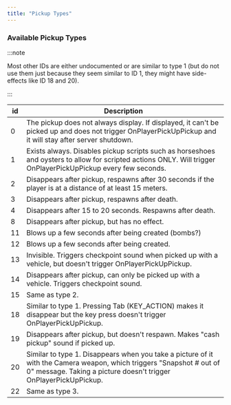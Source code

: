 ```yaml
---
title: "Pickup Types"
---
```


### Available Pickup Types

:::note

Most other IDs are either undocumented or are similar to type 1 (but do not use them just because they seem similar to ID 1, they might have side-effects like ID 18 and 20).

:::

| id  | Description                                                                                                                                                                              |
| --- | ---------------------------------------------------------------------------------------------------------------------------------------------------------------------------------------- |
| 0   | The pickup does not always display. If displayed, it can't be picked up and does not trigger OnPlayerPickUpPickup and it will stay after server shutdown.                                |
| 1   | Exists always. Disables pickup scripts such as horseshoes and oysters to allow for scripted actions ONLY. Will trigger OnPlayerPickUpPickup every few seconds.                           |
| 2   | Disappears after pickup, respawns after 30 seconds if the player is at a distance of at least 15 meters.                                                                                 |
| 3   | Disappears after pickup, respawns after death.                                                                                                                                           |
| 4   | Disappears after 15 to 20 seconds. Respawns after death.                                                                                                                                 |
| 8   | Disappears after pickup, but has no effect.                                                                                                                                              |
| 11  | Blows up a few seconds after being created (bombs?)                                                                                                                                      |
| 12  | Blows up a few seconds after being created.                                                                                                                                              |
| 13  | Invisible. Triggers checkpoint sound when picked up with a vehicle, but doesn't trigger OnPlayerPickUpPickup.                                                                            |
| 14  | Disappears after pickup, can only be picked up with a vehicle. Triggers checkpoint sound.                                                                                                |
| 15  | Same as type 2.                                                                                                                                                                          |
| 18  | Similar to type 1. Pressing Tab (KEY_ACTION) makes it disappear but the key press doesn't trigger OnPlayerPickUpPickup.                                                                  |
| 19  | Disappears after pickup, but doesn't respawn. Makes "cash pickup" sound if picked up.                                                                                                    |
| 20  | Similar to type 1. Disappears when you take a picture of it with the Camera weapon, which triggers "Snapshot # out of 0" message. Taking a picture doesn't trigger OnPlayerPickUpPickup. |
| 22  | Same as type 3.                                                                                                                                                                          |

